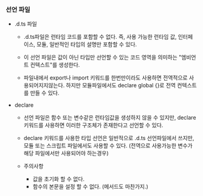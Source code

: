### 선언 파일

- .d.ts 파일

  - .d.ts파일은 런타임 코드를 포함할 수 없다.
    즉, 사용 가능한 런타임 값, 인터페이스, 모듈, 일반적인 타입의 설명만 포함할 수 있다.

  - 이 선언 파일은 값이 아닌 타입만 선언할 수 있는 코드 영역을 의미하는 "엠비언트 컨텍스트"를 생성한다.

  - 파일내에서 export나 import 키워드를 한번만이라도 사용하면 전역적으로 사용되어지지않는다.
    하지만 모듈파일에서도 declare global {}로 전역 컨텍스트를 만들 수 있다.

- declare

  - 선언 파일은 함수 또는 변수같은 런타임값을 생성하지 않을 수 있지만, declare키워드를 사용하면 이러한 구조체가 존재한다고 선언할 수 있다.

  - declare 키워드를 사용한 타입 선언은 일반적으로 .d.ts 선언파일에서 쓰지만, 모듈 또는 스크립트 파일에서도 사용할 수 있다. (전역으로 사용가능한 변수가 해당 파일에서만 사용되어야 하는경우)

  - 주의사항
    - 값을 초기화 할 수 없다.
    - 함수의 본문을 설정 할 수 없다. (메서드도 마찬가지.)
